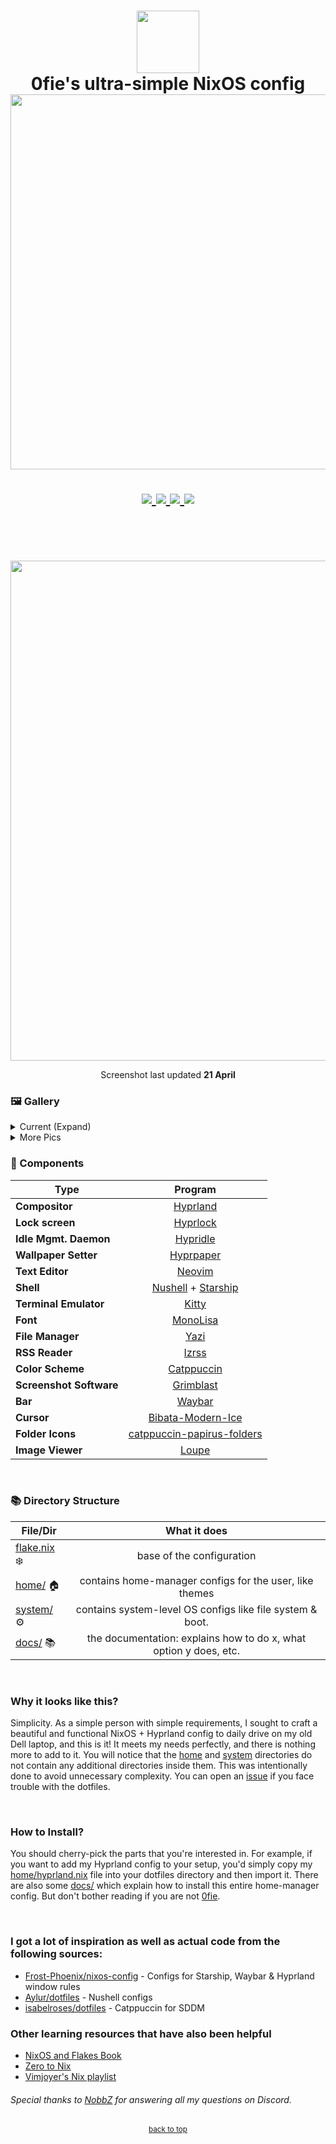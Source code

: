 <h1 align="center">
   <img src="https://github.com/0fie/Maika/assets/151028199/6da7fe65-6661-4bb6-b5bc-b72aa6d79a7a" width="100px" /> 
   <br>0fie's ultra-simple NixOS config
   <br><img src="https://raw.githubusercontent.com/catppuccin/catppuccin/main/assets/palette/macchiato.png" width="600px" /><br>

   <div align="center">
   <div align="center">
      <p></p>
      <div align="center">
         <a href="https://github.com/0fie/Maika/stargazers">
            <img src="https://img.shields.io/github/stars/0fie/Maika?color=F5BDE6&labelColor=303446&style=for-the-badge&logo=starship&logoColor=F5BDE6">
         </a>
         <a href="https://github.com/0fie/Maika/">
            <img src="https://img.shields.io/github/repo-size/0fie/Maika?color=C6A0F6&labelColor=303446&style=for-the-badge&logo=github&logoColor=C6A0F6">
         </a>
         <a = href="https://nixos.org">
            <img src="https://img.shields.io/badge/NixOS-unstable-blue.svg?style=for-the-badge&labelColor=303446&logo=NixOS&logoColor=white&color=91D7E3">
         </a>
         <a href="https://github.com/0fie/Maika/blob/main/LICENSE">
            <img src="https://img.shields.io/static/v1.svg?style=for-the-badge&label=License&message=MIT&colorA=313244&colorB=F5A97F&logo=unlicense&logoColor=F5A97F&"/>
         </a>
      </div>
      <br>
   </div>
</h1>

<br>
</div>

<p align="center"><img src="https://github.com/0fie/Maika/blob/main/docs/images/rice/v1/rice.png" width="800px" /><br></p>
<p align="center">Screenshot last updated <b>21 April</b></p>

### 🖼️ Gallery

<details>
   <summary>
      Current (Expand)
   </summary>
   <p align="center">
      Kitty + Nushell + Starship + Cava
      <img src="https://github.com/0fie/Maika/blob/main/docs/images/rice/v1/term.png" width="800px" /> <br>
   </p>

   <p align="center">
      App Launcher (rofi-wayland)
      <img src="https://github.com/0fie/Maika/blob/main/docs/images/rice/v1/rofi.png" width="800px" /> <br>
   </p>

   <p align="center">
      Neovim (left) and Yazi (right)
      <img src="https://github.com/0fie/Maika/blob/main/docs/images/rice/v1/cli.png" width="800px" /> <br>
   </p>
</details>

<details>
  <summary>More Pics</summary>
  <p>Just kidding, please star the repo lol lol 😅</p>
</details>

### 📓 Components

| Type                    |                         Program                          |
| ----------------------- | :------------------------------------------------------: |
| **Compositor**          |                   [Hyprland][Hyprland]                   |
| **Lock screen**         |                   [Hyprlock][Hyprlock]                   |
| **Idle Mgmt. Daemon**   |                   [Hypridle][Hypridle]                   |
| **Wallpaper Setter**    |                  [Hyprpaper][Hyprpaper]                  |
| **Text Editor**         |                     [Neovim][Neovim]                     |
| **Shell**               |        [Nushell][Nushell] + [Starship][Starship]         |
| **Terminal Emulator**   |                      [Kitty][Kitty]                      |
| **Font**                |                   [MonoLisa][MonoLisa]                   |
| **File Manager**        |                       [Yazi][Yazi]                       |
| **RSS Reader**          |                      [Izrss][Izrss]                      |
| **Color Scheme**        |                 [Catppuccin][Catppuccin]                 |
| **Screenshot Software** |                  [Grimblast][Grimblast]                  |
| **Bar**                 |                     [Waybar][Waybar]                     |
| **Cursor**              |          [Bibata-Modern-Ice][Bibata-Modern-Ice]          |
| **Folder Icons**        | [catppuccin-papirus-folders][catppuccin-papirus-folders] |
| **Image Viewer**        |                      [Loupe][Loupe]                      |

<br>

### 📚 Directory Structure

| File/Dir                  |                           What it does                            |
| ------------------------- | :---------------------------------------------------------------: |
| [flake.nix](flake.nix) ❄️ |                     base of the configuration                     |
| [home/](home/) 🏠️        |      contains home-manager configs for the user, like themes      |
| [system/](system/) ⚙️     |     contains system-level OS configs like file system & boot.     |
| [docs/](docs/) 📚️        | the documentation: explains how to do x, what option y does, etc. |

<br>

### Why it looks like this?

Simplicity. As a simple person with simple requirements, I sought to craft a beautiful and functional NixOS + Hyprland config to daily
drive on my old Dell laptop, and this is it! It meets my needs perfectly, and there is nothing more to add to it. You will notice that
the [home](home/) and [system](system/) directories do not contain any additional directories inside them. This was intentionally done
to avoid unnecessary complexity. You can open an [issue](https://github.com/0fie/Dotfiles/issues/new) if you face trouble with the dotfiles.

<br>

### How to Install?

You should cherry-pick the parts that you're interested in. For example, if you want to add my Hyprland config to your setup, you'd simply
copy my [home/hyprland.nix](./home/hyprland.nix) file into your dotfiles directory and then import it. There are also some
[docs/](./docs/README.md) which explain how to install this entire home-manager config. But don't bother reading if you are not
[0fie](https://github.com/0fie).

<br>

### I got a lot of inspiration as well as actual code from the following sources:

- [Frost-Phoenix/nixos-config](Frost-Phoenix/nixos-config) - Configs for Starship, Waybar & Hyprland window rules
- [Aylur/dotfiles](https://github.com/Aylur/dotfiles) - Nushell configs
- [isabelroses/dotfiles](https://github.com/isabelroses/dotfiles/) - Catppuccin for SDDM

### Other learning resources that have also been helpful

- [NixOS and Flakes Book](https://nixos-and-flakes.thiscute.world)
- [Zero to Nix](https://zero-to-nix.com)
- [Vimjoyer's Nix playlist](https://www.youtube.com/playlist?list=PLko9chwSoP-15ZtZxu64k_CuTzXrFpxPE)

###### Special thanks to [NobbZ](https://github.com/NobbZ) for answering all my questions on Discord.

<p align="center"><a href="https://github.com/0fie/Maika?tab=readme-ov-file#readme"><small>back to top</small></a></p>

<!-- links -->

[Hyprland]: https://github.com/hyprwm/Hyprland
[Kitty]: https://github.com/kovidgoyal/kitty
[Starship]: https://github.com/starship/starship
[Waybar]: https://github.com/Alexays/Waybar
[grimblast]: https://github.com/hyprwm/contrib
[Catppuccin]: https://github.com/catppuccin/catppuccin
[catppuccin-papirus-folders]: https://github.com/catppuccin/papirus-folders
[Nushell]: https://www.nushell.sh
[Neovim]: https://neovim.io
[Yazi]: https://github.com/sxyazi/yazi
[Hypridle]: https://github.com/hyprwm/hypridle
[Hyprlock]: https://github.com/hyprwm/hyprlock
[Hyprpaper]: https://github.com/hyprwm/hyprpaper
[Bibata-Modern-Ice]: https://github.com/ful1e5/Bibata_Cursor
[Loupe]: https://apps.gnome.org/Loupe/
[MonoLisa]: https://monolisa.dev
[Izrss]: https://github.com/isabelroses/izrss
